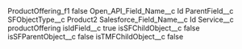 <?xml version="1.0" encoding="UTF-8"?>
<CustomMetadata xmlns="http://soap.sforce.com/2006/04/metadata" xmlns:xsi="http://www.w3.org/2001/XMLSchema-instance" xmlns:xsd="http://www.w3.org/2001/XMLSchema">
    <label>ProductOffering_f1</label>
    <protected>false</protected>
    <values>
        <field>Open_API_Field_Name__c</field>
        <value xsi:type="xsd:string">Id</value>
    </values>
    <values>
        <field>ParentField__c</field>
        <value xsi:nil="true"/>
    </values>
    <values>
        <field>SFObjectType__c</field>
        <value xsi:type="xsd:string">Product2</value>
    </values>
    <values>
        <field>Salesforce_Field_Name__c</field>
        <value xsi:type="xsd:string">Id</value>
    </values>
    <values>
        <field>Service__c</field>
        <value xsi:type="xsd:string">productOffering</value>
    </values>
    <values>
        <field>isIdField__c</field>
        <value xsi:type="xsd:boolean">true</value>
    </values>
    <values>
        <field>isSFChildObject__c</field>
        <value xsi:type="xsd:boolean">false</value>
    </values>
    <values>
        <field>isSFParentObject__c</field>
        <value xsi:type="xsd:boolean">false</value>
    </values>
    <values>
        <field>isTMFChildObject__c</field>
        <value xsi:type="xsd:boolean">false</value>
    </values>
</CustomMetadata>
